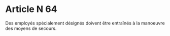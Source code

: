 # Article N 64

Des employés spécialement désignés doivent être entraînés à la manoeuvre des moyens de secours.
